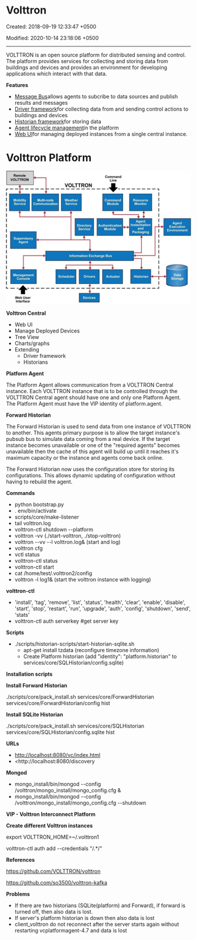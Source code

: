 # Volttron

Created: 2018-09-19 12:33:47 +0500

Modified: 2020-10-14 23:18:06 +0500

---

VOLTTRON is an open source platform for distributed sensing and control. The platform provides services for collecting and storing data from buildings and devices and provides an environment for developing applications which interact with that data.



**Features**
-   [Message Bus](https://volttron.readthedocs.io/en/latest/core_services/messagebus/index.html#messagebus-index)allows agents to subcribe to data sources and publish results and messages
-   [Driver framework](https://volttron.readthedocs.io/en/latest/core_services/drivers/index.html#volttron-driver-framework)for collecting data from and sending control actions to buildings and devices
-   [Historian framework](https://volttron.readthedocs.io/en/latest/core_services/historians/index.html#historian-index)for storing data
-   [Agent lifecycle management](https://volttron.readthedocs.io/en/latest/core_services/control/AgentManagement.html#agentmanagement)in the platform
-   [Web UI](https://volttron.readthedocs.io/en/latest/core_services/service_agents/central_management/VOLTTRON-Central.html#volttron-central)for managing deployed instances from a single central instance.



# Volttron Platform



![page14image3856192](../../media/Technologies-Brokers-Volttron-image1.jpg)





**Volttron Central**
-   Web UI
-   Manage Deployed Devices
-   Tree View
-   Charts/graphs
-   Extending
    -   Driver framework
    -   Historians



**Platform Agent**

The Platform Agent allows communication from a VOLTTRON Central instance. Each VOLTTRON instance that is to be controlled through the VOLTTRON Central agent should have one and only one Platform Agent. The Platform Agent must have the VIP identity of platform.agent.



**Forward Historian**

The Forward Historian is used to send data from one instance of VOLTTRON to another. This agents primary purpose is to allow the target instance's pubsub bus to simulate data coming from a real device. If the target instance becomes unavailable or one of the "required agents" becomes unavailable then the cache of this agent will build up until it reaches it's maximum capacity or the instance and agents come back online.



The Forward Historian now uses the configuration store for storing its configurations. This allows dynamic updating of configuration without having to rebuild the agent.



**Commands**
-   python bootstrap.py
-   . env/bin/activate
-   scripts/core/make-listener
-   tail volttron.log
-   volttron-ctl shutdown --platform
-   volttron -vv (./start-volttron, ./stop-volttron)
-   volttron --vv --l volttron.log& (start and log)
-   volttron cfg
-   vctl status
-   volttron-ctl status
-   volttron-ctl start <uuid>
-   cat /home/test/.volttron2/config
-   volttron -l log1& (start the volttron instance with logging)



**volttron-ctl**
-   'install', 'tag', 'remove', 'list', 'status', 'health', 'clear', 'enable', 'disable', 'start', 'stop', 'restart', 'run', 'upgrade', 'auth', 'config', 'shutdown', 'send', 'stats'
-   volttron-ctl auth serverkey #get server key



**Scripts**
-   ./scripts/historian-scripts/start-historian-sqlite.sh
    -   apt-get install tzdata (reconfigure timezone information)
    -   Create Platform historian (add "identity": "platform.historian" to services/core/SQLHistorian/config.sqlite)





**Installation scripts**

**Install Forward Historian**

./scripts/core/pack_install.sh services/core/ForwardHistorian services/core/ForwardHistorian/config hist

**Install SQLite Historian**

./scripts/core/pack_install.sh services/core/SQLHistorian services/core/SQLHistorian/config.sqlite hist





**URLs**
-   <http://localhost:8080/vc/index.html>
-   <http://localhost:8080/discovery



**Mongod**
-   mongo_install/bin/mongod --config /volttron/mongo_install/mongo_config.cfg &
-   mongo_install/bin/mongod --config /volttron/mongo_install/mongo_config.cfg --shutdown



**VIP - Volttron Interconnect Platform**



**Create different Volttron instances**

export VOLTTRON_HOME=~/.volttron1

volttron-ctl auth add --credentials "/.*/"



**References**

<https://github.com/VOLTTRON/volttron>

<https://github.com/so3500/volttron-kafka>



**Problems**
-   If there are two historians (SQLite(platform) and Forward), if forward is turned off, then also data is lost.
-   If server's platform historian is down then also data is lost
-   client_volttron do not reconnect after the server starts again without restarting vcplatformagent-4.7 and data is lost

